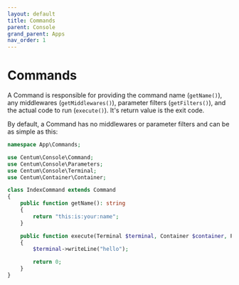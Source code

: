 ```yaml
---
layout: default
title: Commands
parent: Console
grand_parent: Apps
nav_order: 1
---
```




# Commands

A Command is responsible for providing the command name (`getName()`), any middlewares (`getMiddlewares()`), parameter filters (`getFilters()`), and the actual code to run (`execute()`).
It's return value is the exit code.

By default, a Command has no middlewares or parameter filters and can be as simple as this:

```php
namespace App\Commands;

use Centum\Console\Command;
use Centum\Console\Parameters;
use Centum\Console\Terminal;
use Centum\Container\Container;

class IndexCommand extends Command
{
    public function getName(): string
    {
        return "this:is:your:name";
    }

    public function execute(Terminal $terminal, Container $container, Parameters $parameters): int
    {
        $terminal->writeLine("hello");

        return 0;
    }
}
```
